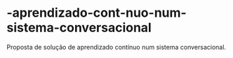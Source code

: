 # -aprendizado-cont-nuo-num-sistema-conversacional
Proposta de solução de aprendizado contínuo num sistema conversacional.
